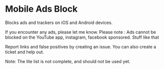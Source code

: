 # Mobile Ads Block

Blocks ads and trackers on iOS and Android devices. 

If you encounter any ads, please let me know. Please note : Ads cannot be blocked on the YouTube app, instagram, facebook sponsored. Stuff like that

Report links and false positives by creating an issue.
You can also create a ticket and help out.

Note: The lite list is not complete, and should not be used yet.
